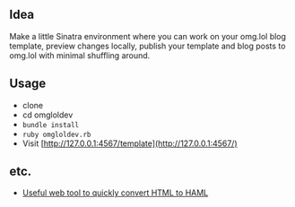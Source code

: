 ## Idea

Make a little Sinatra environment where you can work on your omg.lol blog template, preview changes locally, publish your template and blog posts to omg.lol with minimal shuffling around. 

## Usage

- clone
- cd omgloldev
- `bundle install`
- `ruby omgloldev.rb`
- Visit [http://127.0.0.1:4567/template](http://127.0.0.1:4567/)

## etc.

- [Useful web tool to quickly convert HTML to HAML](https://awsm-tools.com/html-to-haml)